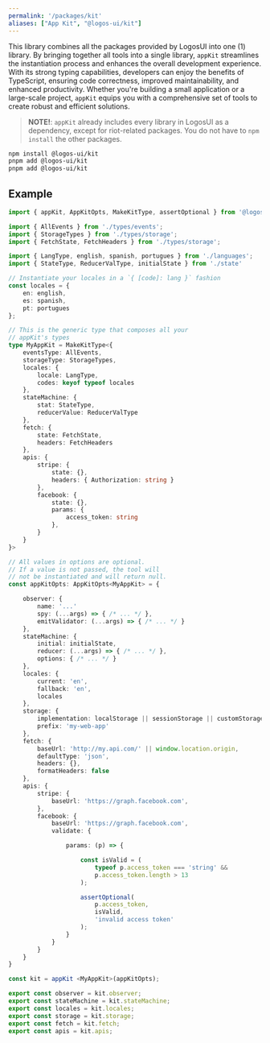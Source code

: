 ```yaml
---
permalink: '/packages/kit'
aliases: ["App Kit", "@logos-ui/kit"]
---
```


This library combines all the packages provided by LogosUI into one (1) library. By bringing together all tools into a single library, `appKit` streamlines the instantiation process and enhances the overall development experience. With its strong typing capabilities, developers can enjoy the benefits of TypeScript, ensuring code correctness, improved maintainability, and enhanced productivity. Whether you're building a small application or a large-scale project, `appKit` equips you with a comprehensive set of tools to create robust and efficient solutions.

> **NOTE!**: `appKit` already includes every library in LogosUI as a dependency, except for riot-related packages. You do not have to `npm install` the other packages.

```bash
npm install @logos-ui/kit
pnpm add @logos-ui/kit
pnpm add @logos-ui/kit
```

## Example

```ts
import { appKit, AppKitOpts, MakeKitType, assertOptional } from '@logos-ui/kit';

import { AllEvents } from './types/events';
import { StorageTypes } from './types/storage';
import { FetchState, FetchHeaders } from './types/storage';

import { LangType, english, spanish, portugues } from './languages';
import { StateType, ReducerValType, initialState } from './state'

// Instantiate your locales in a `{ [code]: lang }` fashion
const locales = {
	en: english,
	es: spanish,
	pt: portugues
};

// This is the generic type that composes all your
// appKit's types
type MyAppKit = MakeKitType<{
	eventsType: AllEvents,
	storageType: StorageTypes,
	locales: {
		locale: LangType,
		codes: keyof typeof locales
	},
	stateMachine: {
		stat: StateType,
		reducerValue: ReducerValType
	},
	fetch: {
		state: FetchState,
		headers: FetchHeaders
	},
	apis: {
		stripe: { 
			state: {}, 
			headers: { Authorization: string } 
		},
		facebook: {
			state: {},
			params: {
				access_token: string
			},
		}
	}
}>

// All values in options are optional.
// If a value is not passed, the tool will
// not be instantiated and will return null.
const appKitOpts: AppKitOpts<MyAppKit> = {

	observer: {
		name: '...'
		spy: (...args) => { /* ... */ },
		emitValidator: (...args) => { /* ... */ }
	},
	stateMachine: {
		initial: initialState,
		reducer: (...args) => { /* ... */ },
		options: { /* ... */ }
	},
	locales: {
		current: 'en',
		fallback: 'en',
		locales
	},
	storage: {
		implementation: localStorage || sessionStorage || customStorage,
		prefix: 'my-web-app'
	},
	fetch: {
		baseUrl: 'http://my.api.com/' || window.location.origin,
		defaultType: 'json',
		headers: {},
		formatHeaders: false
	},
	apis: {
		stripe: {
			baseUrl: 'https://graph.facebook.com',
		},
		facebook: {
			baseUrl: 'https://graph.facebook.com',
			validate: {

				params: (p) => {

					const isValid = (
						typeof p.access_token === 'string' &&
						p.access_token.length > 13
					);

					assertOptional(
						p.access_token,
						isValid,
						'invalid access token'
					);
				}
			}
		}
	}
}

const kit = appKit <MyAppKit>(appKitOpts);

export const observer = kit.observer;
export const stateMachine = kit.stateMachine;
export const locales = kit.locales;
export const storage = kit.storage;
export const fetch = kit.fetch;
export const apis = kit.apis;
```

